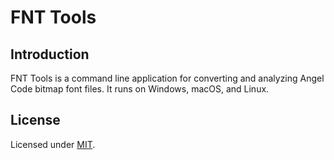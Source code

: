 # FNT Tools
## Introduction
FNT Tools is a command line application for converting and analyzing Angel Code bitmap font files. It runs on Windows, macOS, and Linux.

## License
Licensed under [MIT](LICENSE).